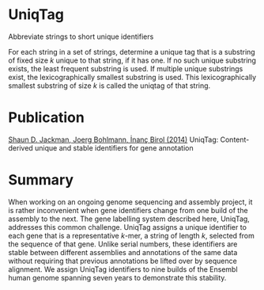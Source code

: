 UniqTag
=======

Abbreviate strings to short unique identifiers

For each string in a set of strings, determine a unique tag that is a
substring of fixed size *k* unique to that string, if it has one. If
no such unique substring exists, the least frequent substring is used.
If multiple unique substrings exist, the lexicographically smallest
substring is used. This lexicographically smallest substring of size
*k* is called the uniqtag of that string.

Publication
===========

[Shaun D. Jackman, Joerg Bohlmann, İnanç Birol (2014)][uniqtag-paper]
UniqTag: Content-derived unique and stable identifiers for gene annotation

[uniqtag-paper]: https://github.com/sjackman/uniqtag-paper

Summary
=======

When working on an ongoing genome sequencing and assembly project, it is rather
inconvenient when gene identifiers change from one build of the assembly to the
next. The gene labelling system described here, UniqTag, addresses this common
challenge. UniqTag assigns a unique identifier to each gene that is a
representative *k*-mer, a string of length *k*, selected from the sequence of
that gene. Unlike serial numbers, these identifiers are stable between
different assemblies and annotations of the same data without requiring that
previous annotations be lifted over by sequence alignment. We assign UniqTag
identifiers to nine builds of the Ensembl human genome spanning seven years to
demonstrate this stability.
